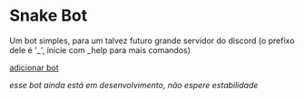 # Snake Bot

Um bot simples, para um talvez futuro grande servidor do discord (o prefixo dele é '_', inicie com _help para mais comandos)

[adicionar bot](https://discord.com/api/oauth2/authorize?client_id=936777974714335282&permissions=3164736&scope=bot)

*esse bot ainda está em desenvolvimento, não espere estabilidade*